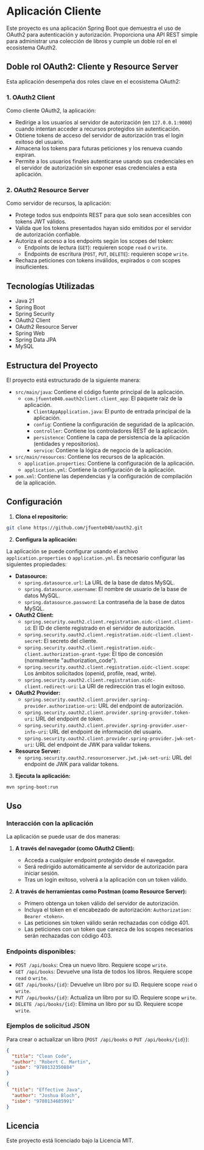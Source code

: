 # Aplicación Cliente

Este proyecto es una aplicación Spring Boot que demuestra el uso de OAuth2 para autenticación y autorización. Proporciona una API REST simple para administrar una colección de libros y cumple un doble rol en el ecosistema OAuth2.

## Doble rol OAuth2: Cliente y Resource Server

Esta aplicación desempeña dos roles clave en el ecosistema OAuth2:

### 1. OAuth2 Client
Como cliente OAuth2, la aplicación:
- Redirige a los usuarios al servidor de autorización (en `127.0.0.1:9000`) cuando intentan acceder a recursos protegidos sin autenticación.
- Obtiene tokens de acceso del servidor de autorización tras el login exitoso del usuario.
- Almacena los tokens para futuras peticiones y los renueva cuando expiran.
- Permite a los usuarios finales autenticarse usando sus credenciales en el servidor de autorización sin exponer esas credenciales a esta aplicación.

### 2. OAuth2 Resource Server
Como servidor de recursos, la aplicación:
- Protege todos sus endpoints REST para que solo sean accesibles con tokens JWT válidos.
- Valida que los tokens presentados hayan sido emitidos por el servidor de autorización confiable.
- Autoriza el acceso a los endpoints según los scopes del token:
  - Endpoints de lectura (`GET`): requieren scope `read` o `write`.
  - Endpoints de escritura (`POST`, `PUT`, `DELETE`): requieren scope `write`.
- Rechaza peticiones con tokens inválidos, expirados o con scopes insuficientes.

## Tecnologías Utilizadas

* Java 21
* Spring Boot
* Spring Security
* OAuth2 Client
* OAuth2 Resource Server
* Spring Web
* Spring Data JPA
* MySQL

## Estructura del Proyecto

El proyecto está estructurado de la siguiente manera:

* `src/main/java`: Contiene el código fuente principal de la aplicación.
    * `com.jfuente040.oauth2client.client_app`: El paquete raíz de la aplicación.
        * `ClientAppApplication.java`: El punto de entrada principal de la aplicación.
        * `config`: Contiene la configuración de seguridad de la aplicación.
        * `controller`: Contiene los controladores REST de la aplicación.
        * `persistence`: Contiene la capa de persistencia de la aplicación (entidades y repositorios).
        * `service`: Contiene la lógica de negocio de la aplicación.
* `src/main/resources`: Contiene los recursos de la aplicación.
    * `application.properties`: Contiene la configuración de la aplicación.
    * `application.yml`: Contiene la configuración de la aplicación.
* `pom.xml`: Contiene las dependencias y la configuración de compilación de la aplicación.

## Configuración

1. **Clona el repositorio:**

```bash
git clone https://github.com/jfuente040/oauth2.git
```

2. **Configura la aplicación:**

La aplicación se puede configurar usando el archivo `application.properties` o `application.yml`. Es necesario configurar las siguientes propiedades:

* **Datasource:**
    * `spring.datasource.url`: La URL de la base de datos MySQL.
    * `spring.datasource.username`: El nombre de usuario de la base de datos MySQL.
    * `spring.datasource.password`: La contraseña de la base de datos MySQL.
* **OAuth2 Client:**
    * `spring.security.oauth2.client.registration.oidc-client.client-id`: El ID de cliente registrado en el servidor de autorización.
    * `spring.security.oauth2.client.registration.oidc-client.client-secret`: El secreto del cliente.
    * `spring.security.oauth2.client.registration.oidc-client.authorization-grant-type`: El tipo de concesión (normalmente "authorization_code").
    * `spring.security.oauth2.client.registration.oidc-client.scope`: Los ámbitos solicitados (openid, profile, read, write).
    * `spring.security.oauth2.client.registration.oidc-client.redirect-uri`: La URI de redirección tras el login exitoso.
* **OAuth2 Provider:**
    * `spring.security.oauth2.client.provider.spring-provider.authorization-uri`: URL del endpoint de autorización.
    * `spring.security.oauth2.client.provider.spring-provider.token-uri`: URL del endpoint de token.
    * `spring.security.oauth2.client.provider.spring-provider.user-info-uri`: URL del endpoint de información del usuario.
    * `spring.security.oauth2.client.provider.spring-provider.jwk-set-uri`: URL del endpoint de JWK para validar tokens.
* **Resource Server:**
    * `spring.security.oauth2.resourceserver.jwt.jwk-set-uri`: URL del endpoint de JWK para validar tokens.

3. **Ejecuta la aplicación:**

```bash
mvn spring-boot:run
```

## Uso

### Interacción con la aplicación

La aplicación se puede usar de dos maneras:

1. **A través del navegador (como OAuth2 Client):**
   - Acceda a cualquier endpoint protegido desde el navegador.
   - Será redirigido automáticamente al servidor de autorización para iniciar sesión.
   - Tras un login exitoso, volverá a la aplicación con un token válido.

2. **A través de herramientas como Postman (como Resource Server):**
   - Primero obtenga un token válido del servidor de autorización.
   - Incluya el token en el encabezado de autorización: `Authorization: Bearer <token>`.
   - Las peticiones sin token válido serán rechazadas con código 401.
   - Las peticiones con un token que carezca de los scopes necesarios serán rechazadas con código 403.

### Endpoints disponibles:

* `POST /api/books`: Crea un nuevo libro. Requiere scope `write`.
* `GET /api/books`: Devuelve una lista de todos los libros. Requiere scope `read` o `write`.
* `GET /api/books/{id}`: Devuelve un libro por su ID. Requiere scope `read` o `write`.
* `PUT /api/books/{id}`: Actualiza un libro por su ID. Requiere scope `write`.
* `DELETE /api/books/{id}`: Elimina un libro por su ID. Requiere scope `write`.

### Ejemplos de solicitud JSON

Para crear o actualizar un libro (`POST /api/books` o `PUT /api/books/{id}`):

```json
{
  "title": "Clean Code",
  "author": "Robert C. Martin",
  "isbn": "9780132350884"
}
```

```json
{
  "title": "Effective Java",
  "author": "Joshua Bloch",
  "isbn": "9780134685991"
}
```

## Licencia

Este proyecto está licenciado bajo la Licencia MIT.